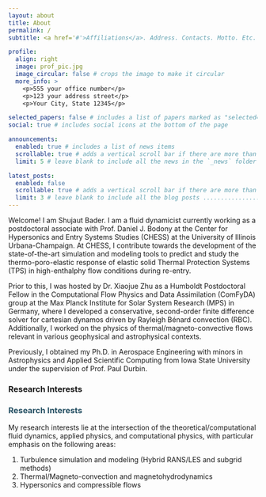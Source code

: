 ```yaml
---
layout: about
title: About
permalink: /
subtitle: <a href='#'>Affiliations</a>. Address. Contacts. Motto. Etc.

profile:
  align: right
  image: prof_pic.jpg
  image_circular: false # crops the image to make it circular
  more_info: >
    <p>555 your office number</p>
    <p>123 your address street</p>
    <p>Your City, State 12345</p>

selected_papers: false # includes a list of papers marked as "selected={true}"
social: true # includes social icons at the bottom of the page

announcements:
  enabled: true # includes a list of news items
  scrollable: true # adds a vertical scroll bar if there are more than 3 news items
  limit: 5 # leave blank to include all the news in the `_news` folder

latest_posts:
  enabled: false
  scrollable: true # adds a vertical scroll bar if there are more than 3 new posts items
  limit: 3 # leave blank to include all the blog posts .........................................#Discontinuous Galerkin (DG) method based numerical tools to study and predict the thermo-poro-elastic material-response in elastic solid Thermal Protection System (TPS) materials. 
---
```


Welcome! I am Shujaut Bader. I am a fluid dynamicist currently working as a postdoctoral associate with Prof. Daniel J. Bodony at the Center for Hypersonics and Entry Systems Studies (CHESS) at the University of Illinois Urbana-Champaign. At CHESS, I contribute towards the development of the state-of-the-art simulation and modeling tools to predict and study the thermo-poro-elastic response of elastic solid Thermal Protection Systems (TPS) in high-enthalphy flow conditions during re-entry.  

Prior to this, I was hosted by Dr. Xiaojue Zhu as a Humboldt Postdoctoral Fellow in the Computational Flow Physics and Data Assimilation (ComFyDA) group at the Max Planck Institute for Solar System Research (MPS) in Germany, where I developed a conservative, second-order finite difference solver for cartesian dynamos driven by Rayleigh Bénard convection (RBC). Additionally, I worked on the physics of thermal/magneto-convective flows relevant in various geophysical and astrophysical contexts. 

Previously, I obtained my Ph.D. in Aerospace Engineering with minors in Astrophysics and Applied Scientific Computing from Iowa State University under the supervision of Prof. Paul Durbin. 

### **Research Interests**
<h3><span style="color:#275164;"><strong>Research Interests</strong></span></h3>

My research interests lie at the intersection of the theoretical/computational fluid dynamics, applied physics, and computational physics, with particular emphasis on the following areas: 

1. Turbulence simulation and modeling (Hybrid RANS/LES and subgrid methods)
2. Thermal/Magneto-convection and magnetohydrodynamics
3. Hypersonics and compressible flows

  <br> <br>
